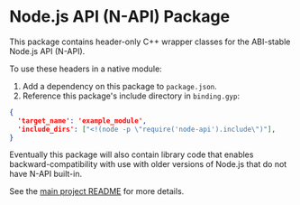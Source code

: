 # Node.js API (N-API) Package

This package contains header-only C++ wrapper classes for the ABI-stable
Node.js API (N-API).

To use these headers in a native module:
  1. Add a dependency on this package to `package.json`.
  2. Reference this package's include directory in `binding.gyp`:
```json
{
  'target_name': 'example_module',
  'include_dirs': ["<!(node -p \"require('node-api').include\")"],
}
```

Eventually this package will also contain library code that enables
backward-compatibility with use with older versions of Node.js that do
not have N-API built-in.

See the [main project README](
   https://github.com/nodejs/abi-stable-node/blob/doc/README.md)
for more details.
